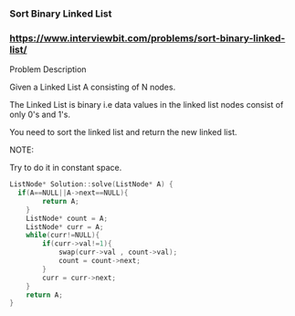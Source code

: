 ### Sort Binary Linked List

### https://www.interviewbit.com/problems/sort-binary-linked-list/

Problem Description

Given a Linked List A consisting of N nodes.

The Linked List is binary i.e data values in the linked list nodes consist of only 0's and 1's.

You need to sort the linked list and return the new linked list.

NOTE:

Try to do it in constant space.


```c++
ListNode* Solution::solve(ListNode* A) {
  if(A==NULL||A->next==NULL){
        return A;
    }
    ListNode* count = A;
    ListNode* curr = A;
    while(curr!=NULL){
        if(curr->val!=1){
            swap(curr->val , count->val);
            count = count->next;
        }
        curr = curr->next;
    }
    return A;
}
```
